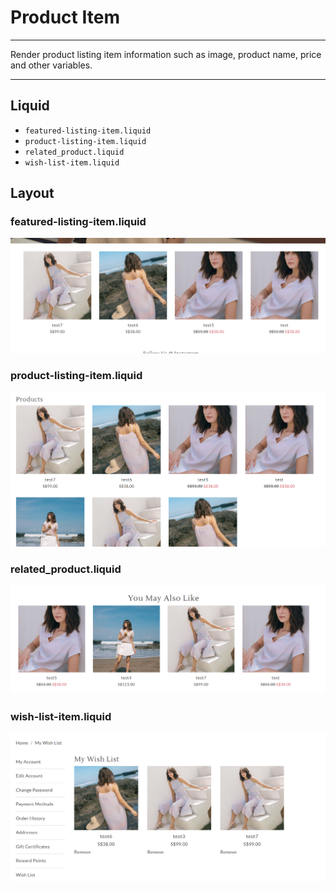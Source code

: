 # Product Item

---

Render product listing item information such as image, product name, price and other variables.

---

## Liquid

* `featured-listing-item.liquid`
* `product-listing-item.liquid`
* `related_product.liquid`
* `wish-list-item.liquid`

## Layout

### featured-listing-item.liquid

![Product Widget Item](<../../assets/images/documents/image (67).png>)

### product-listing-item.liquid

![Product Listing Item](<../../assets/images/documents/image (27).png>)

### related\_product.liquid

![Related Product Item](<../../assets/images/documents/image (66).png>)

### wish-list-item.liquid

![Wishlist Product Item](<../../assets/images/documents/image (46).png>)


